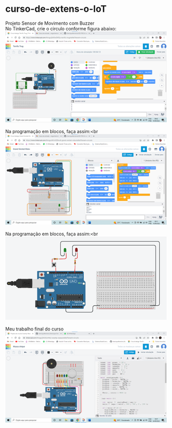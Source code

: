 # curso-de-extens-o-IoT

 Projeto Sensor de Movimento com Buzzer<br>
No TinkerCad, crie o circulo conforme figura abaixo:<br>
<img src="projeto 3.png"><br>
<br>
Na programação em blocos, faça assim:<br
<img src="projeto 2.png"><br>
<br>
Na programação em blocos, faça assim:<br
<img src="projeto 1.png"><br>
<br>
Meu trabalho final do curso
<img src="trabalho final IoT.png"><br>
<br>
